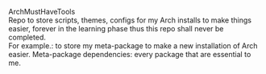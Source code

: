 ArchMustHaveTools
<br>
Repo to store scripts, themes, configs for my Arch installs to make things easier, forever in the learning phase thus this repo shall never be completed.
<br>
For example.: to store my meta-package to make a new installation of Arch easier.
Meta-package dependencies: every package that are essential to me.
